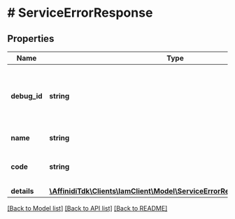 # # ServiceErrorResponse

## Properties

Name | Type | Description | Notes
------------ | ------------- | ------------- | -------------
**debug_id** | **string** | unique id for correlating this specific error to logs |
**name** | **string** | name of the error |
**code** | **string** | backwards compatible Affinidi error code |
**details** | [**\AffinidiTdk\Clients\IamClient\Model\ServiceErrorResponseDetailsInner[]**](ServiceErrorResponseDetailsInner.md) |  | [optional]

[[Back to Model list]](../../README.md#models) [[Back to API list]](../../README.md#endpoints) [[Back to README]](../../README.md)
